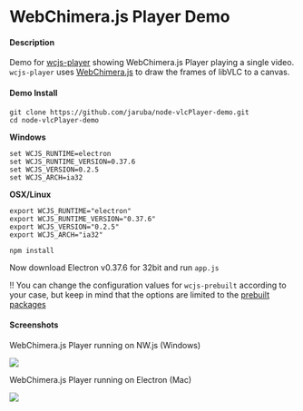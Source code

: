 # WebChimera.js Player Demo

#### Description

Demo for [wcjs-player](https://github.com/jaruba/wcjs-player) showing WebChimera.js Player playing a single video. ``wcjs-player`` uses [WebChimera.js](https://github.com/RSATom/WebChimera.js) to draw the frames of libVLC to a canvas.

#### Demo Install

```
git clone https://github.com/jaruba/node-vlcPlayer-demo.git
cd node-vlcPlayer-demo
```

**Windows**
```
set WCJS_RUNTIME=electron
set WCJS_RUNTIME_VERSION=0.37.6
set WCJS_VERSION=0.2.5
set WCJS_ARCH=ia32
```

**OSX/Linux**
```
export WCJS_RUNTIME="electron"
export WCJS_RUNTIME_VERSION="0.37.6"
export WCJS_VERSION="0.2.5"
export WCJS_ARCH="ia32"
```

```
npm install
```

Now download Electron v0.37.6 for 32bit and run `app.js`

!! You can change the configuration values for `wcjs-prebuilt` according to your case, but keep in mind that the options are limited to the [prebuilt packages](https://github.com/RSATom/WebChimera.js/releases)

#### Screenshots

WebChimera.js Player running on NW.js (Windows)

<img src="http://webchimera.org/samples/wcjs-player.png">

WebChimera.js Player running on Electron (Mac)

<img src="http://webchimera.org/samples/wcjs-player-2.png">
